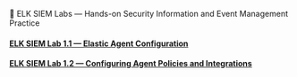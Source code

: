🧩 ELK SIEM Labs — Hands-on Security Information and Event Management Practice

#### [ELK SIEM Lab 1.1 — Elastic Agent Configuration](https://medium.com/p/05f66086615f)
#### [ELK SIEM Lab 1.2 — Configuring Agent Policies and Integrations](https://medium.com/@azhariqbal682/elk-siem-lab-1-2-configuring-agent-policies-and-integrations-1d269d8fb951)



